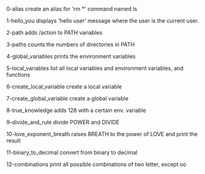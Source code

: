 0-alias create an alias for 'rm *' command named ls

1-hello_you displays  'hello user' message where the user is the current user.

2-path adds /action to PATH variables

3-paths counts the numbers of directories in PATH

4-global_variables prints the environment variables

5-local_variables list all local variables and environment variables, and functions

6-create_local_variable create a local variable

7-create_global_variable create a global variable

8-true_knowledge adds 128 with a certain env. variable

9-divide_and_rule divide POWER and DIVIDE 
 
10-love_exponent_breath raises BREATH to the power of LOVE and print the result

11-binary_to_decimal convert from binary to decimal

12-combinations print all possible combinations of two letter, except oo

